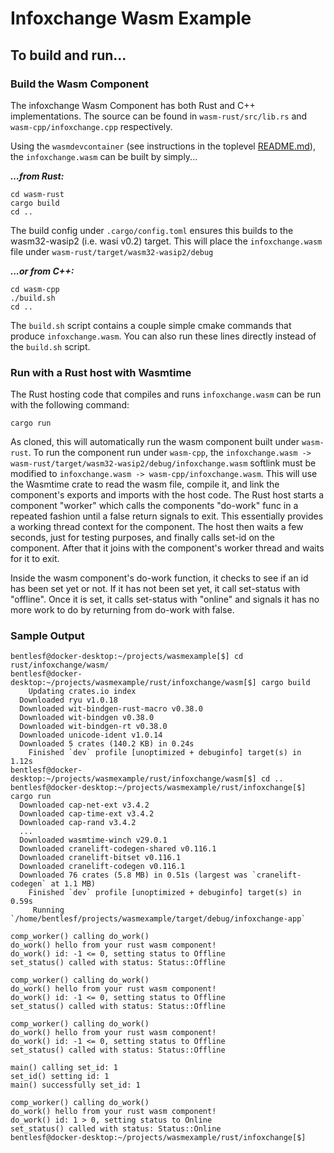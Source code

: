 # Infoxchange Wasm Example

## To build and run...

### Build the Wasm Component
The infoxchange Wasm Component has both Rust and C++ implementations.  The source can be found in `wasm-rust/src/lib.rs` and `wasm-cpp/infoxchange.cpp` respectively.<br>

Using the `wasmdevcontainer` (see instructions in the toplevel [README.md](../../README.md)), the `infoxchange.wasm` can be built by simply...<br>

__*...from Rust:*__
```
cd wasm-rust
cargo build
cd ..
```
The build config under `.cargo/config.toml` ensures this builds to the wasm32-wasip2 (i.e. wasi v0.2) target.  This will place the `infoxchange.wasm` file under `wasm-rust/target/wasm32-wasip2/debug`

__*...or from C++:*__
```
cd wasm-cpp
./build.sh
cd ..
```
The `build.sh` script contains a couple simple cmake commands that produce `infoxchange.wasm`. You can also run these lines directly instead of the `build.sh` script.

### Run with a Rust host with Wasmtime
The Rust hosting code that compiles and runs `infoxchange.wasm` can be run with the following command:
```
cargo run
```
As cloned, this will automatically run the wasm component built under `wasm-rust`. To run the component run under `wasm-cpp`, the `infoxchange.wasm -> wasm-rust/target/wasm32-wasip2/debug/infoxchange.wasm` softlink must be modified to `infoxchange.wasm -> wasm-cpp/infoxchange.wasm`. This will use the Wasmtime crate to read the wasm file, compile it, and link the component's exports and imports with the host code. The Rust host starts a component "worker" which calls the components "do-work" func in a repeated fashion until a false return signals to exit. This essentially provides a working thread context for the component. The host then waits a few seconds, just for testing purposes, and finally calls set-id on the component. After that it joins with the component's worker thread and waits for it to exit.

Inside the wasm component's do-work function, it checks to see if an id has been set yet or not. If it has not been set yet, it call set-status with "offline". Once it is set, it calls set-status with "online" and signals it has no more work to do by returning from do-work with false.

### Sample Output
```
bentlesf@docker-desktop:~/projects/wasmexample[$] cd rust/infoxchange/wasm/
bentlesf@docker-desktop:~/projects/wasmexample/rust/infoxchange/wasm[$] cargo build
    Updating crates.io index
  Downloaded ryu v1.0.18
  Downloaded wit-bindgen-rust-macro v0.38.0
  Downloaded wit-bindgen v0.38.0
  Downloaded wit-bindgen-rt v0.38.0
  Downloaded unicode-ident v1.0.14
  Downloaded 5 crates (140.2 KB) in 0.24s
    Finished `dev` profile [unoptimized + debuginfo] target(s) in 1.12s
bentlesf@docker-desktop:~/projects/wasmexample/rust/infoxchange/wasm[$] cd ..
bentlesf@docker-desktop:~/projects/wasmexample/rust/infoxchange[$] cargo run
  Downloaded cap-net-ext v3.4.2
  Downloaded cap-time-ext v3.4.2
  Downloaded cap-rand v3.4.2
  ...
  Downloaded wasmtime-winch v29.0.1
  Downloaded cranelift-codegen-shared v0.116.1
  Downloaded cranelift-bitset v0.116.1
  Downloaded cranelift-codegen v0.116.1
  Downloaded 76 crates (5.8 MB) in 0.51s (largest was `cranelift-codegen` at 1.1 MB)
    Finished `dev` profile [unoptimized + debuginfo] target(s) in 0.59s
     Running `/home/bentlesf/projects/wasmexample/target/debug/infoxchange-app`

comp_worker() calling do_work()
do_work() hello from your rust wasm component!
do_work() id: -1 <= 0, setting status to Offline
set_status() called with status: Status::Offline

comp_worker() calling do_work()
do_work() hello from your rust wasm component!
do_work() id: -1 <= 0, setting status to Offline
set_status() called with status: Status::Offline

comp_worker() calling do_work()
do_work() hello from your rust wasm component!
do_work() id: -1 <= 0, setting status to Offline
set_status() called with status: Status::Offline

main() calling set_id: 1
set_id() setting id: 1
main() successfully set_id: 1

comp_worker() calling do_work()
do_work() hello from your rust wasm component!
do_work() id: 1 > 0, setting status to Online
set_status() called with status: Status::Online
bentlesf@docker-desktop:~/projects/wasmexample/rust/infoxchange[$]
```
